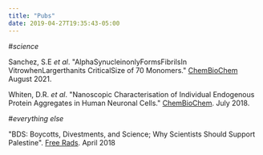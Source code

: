 ```yaml
---
title: "Pubs"
date: 2019-04-27T19:35:43-05:00
---
```


#*science*

Sanchez, S.E *et al*. "AlphaSynucleinonlyFormsFibrilsIn VitrowhenLargerthanits CriticalSize of 70 Monomers." [ChemBioChem](https://chemistry-europe.onlinelibrary.wiley.com/doi/epdf/10.1002/cbic.202100285)
August 2021.

Whiten, D.R. *et al*. "Nanoscopic Characterisation of Individual Endogenous Protein Aggregates in Human Neuronal Cells."
[ChemBioChem](https://onlinelibrary.wiley.com/doi/full/10.1002/cbic.201800209).
July 2018.

#*everything else*

"BDS: Boycotts, Divestments, and Science; Why Scientists Should Support Palestine".
[Free Rads](https://freerads.org/2018/04/03/bds-boycotts-divestments-and-science/).
 April 2018
